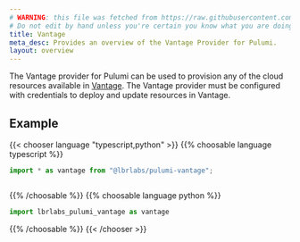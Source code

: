 ```yaml
---
# WARNING: this file was fetched from https://raw.githubusercontent.com/lbrlabs/pulumi-vantage/v0.0.3/docs/_index.md
# Do not edit by hand unless you're certain you know what you are doing!
title: Vantage
meta_desc: Provides an overview of the Vantage Provider for Pulumi.
layout: overview
---
```


The Vantage provider for Pulumi can be used to provision any of the cloud resources available in [Vantage](https://vantage.sh).
The Vantage provider must be configured with credentials to deploy and update resources in Vantage.

## Example

{{< chooser language "typescript,python" >}}
{{% choosable language typescript %}}

```typescript
import * as vantage from "@lbrlabs/pulumi-vantage";



```

{{% /choosable %}}
{{% choosable language python %}}

```python
import lbrlabs_pulumi_vantage as vantage


```

{{% /choosable %}}
{{< /chooser >}}
